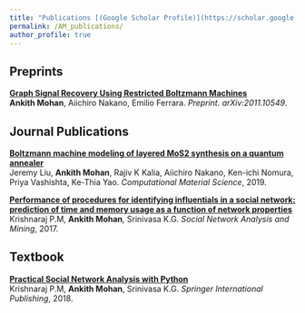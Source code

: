 ```yaml
---
title: "Publications [(Google Scholar Profile)](https://scholar.google.com/citations?user=h6EJ7CYAAAAJ&hl=en)"
permalink: /AM_publications/
author_profile: true
---
```


## Preprints

<b>[Graph Signal Recovery Using Restricted Boltzmann Machines](https://ankith-mohan.github.io/publications/denoiseRBM)</b> <br>
<b>Ankith Mohan</b>, Aiichiro Nakano, Emilio Ferrara.
<i>Preprint. arXiv:2011.10549</i>.

## Journal Publications

<b>[Boltzmann machine modeling of layered MoS2 synthesis on a quantum annealer](https://ankith-mohan.github.io/publications/MoS2_LBM)</b> <br>
Jeremy Liu, <b>Ankith Mohan</b>, Rajiv K Kalia, Aiichiro Nakano, Ken-ichi Nomura, Priya Vashishta, Ke-Thia Yao.
<i>Computational Material Science</i>, 2019.

<b>[Performance of procedures for identifying influentials in a social network: prediction of time and memory usage as a function of network properties](https://ankith-mohan.github.io/publications/influence)</b> <br>
Krishnaraj P.M, <b>Ankith Mohan</b>, Srinivasa K.G.
<i>Social Network Analysis and Mining</i>, 2017.

## Textbook

<b>[Practical Social Network Analysis with Python](https://ankith-mohan.github.io/publications/PSNAwP)</b> <br>
Krishnaraj P.M, <b>Ankith Mohan</b>, Srinivasa K.G.
<i>Springer International Publishing</i>, 2018.
